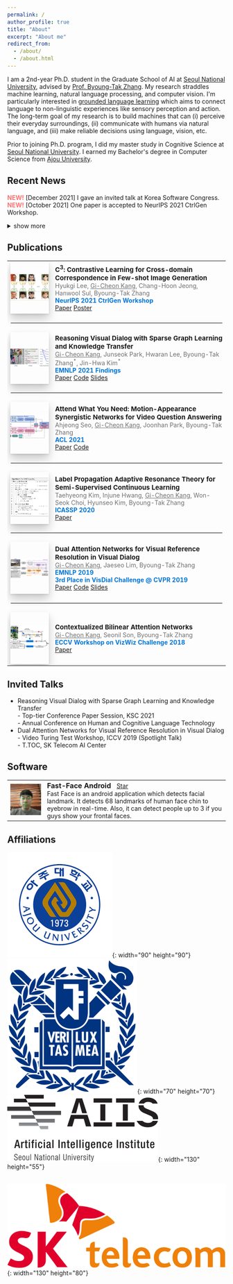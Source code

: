 ```yaml
---
permalink: /
author_profile: true
title: "About"
excerpt: "About me"
redirect_from: 
  - /about/
  - /about.html
---
```

I am a 2nd-year Ph.D. student in the Graduate School of AI at <a href="http://en.snu.ac.kr">Seoul National University</a>, advised by <a href="https://bi.snu.ac.kr/~btzhang/">Prof. Byoung-Tak Zhang</a>. My research straddles machine learning, natural language processing, and computer vision. I'm particularly interested in <a href="https://gicheonkang.com" style="pointer-events: none">grounded language learning</a> which aims to connect language to non-linguistic experiences like sensory perception and action. The long-term goal of my research is to build machines that can (i) perceive their everyday surroundings, (ii) communicate with humans via natural language, and (iii) make reliable decisions using language, vision, etc.    

Prior to joining Ph.D. program, I did my master study in Cognitive Science at <a href="http://en.snu.ac.kr">Seoul National University</a>. I earned my Bachelor's degree in Computer Science from <a href="http://www.ajou.ac.kr/en/">Ajou University</a>.


## Recent News
<span style="color:#ff7272;"><b>NEW!</b></span> [December 2021] I gave an invited talk at Korea Software Congress. <br>
<span style="color:#ff7272;"><b>NEW!</b></span> [October 2021] One paper is accepted to NeurIPS 2021 CtrlGen Workshop. 

<details>
  <summary>show more</summary>
  <span style="color:#ff7272;"><b>NEW!</b></span> [August 2021] One paper is accepted to Findings of EMNLP 2021. <br>
  <span style="color:#ff7272;"><b>NEW!</b></span> [May 2021] One paper is accepted to ACL 2021. <br>
  <span style="color:#ff7272;"><b>NEW!</b></span> [September 2020] I'm starting my Ph.D. in this fall. <br>
  <span style="color:#ff7272;"><b>NEW!</b></span> [June 2020] From July, I'll join <a href="https://aiis.snu.ac.kr">SNU AI Institute</a> (AIIS) as a researcher. <br>
  <span style="color:#ff7272;"><b>NEW!</b></span> [January 2020] Our paper has been accepted to ICASSP 2020!<br>
  <span style="color:#ff7272;"><b>NEW!</b></span> [December 2019] From January, I'll be a research intern at <a href="https://www.skt.ai">SK T-Brain</a>!<br>
  <span style="color:#ff7272;"><b>NEW!</b></span> [November 2019] I gave a spotlight talk at <a href="https://videoturingtest.github.io">Video Turing Test workshop</a>, ICCV 2019.<br>
  <span style="color:#ff7272;"><b>NEW!</b></span> [October 2019] I gave an invited talk at <a href="https://www.skt.ai">SK Telecom AI Center</a>.<br>
<span style="color:#ff7272"><b>NEW!</b></span> [August 2019] Excited to announce that <a href="https://arxiv.org/abs/1902.09368">our paper</a> has been accepted to <a href="https://www.emnlp-ijcnlp2019.org/">EMNLP 2019</a>.<br>
  <span style="color:#ff7272;"><b>NEW!</b></span> [June 2019] Our proposed method ranks <b>3rd place</b> in <a href="https://visualdialog.org/challenge/2019">Visual Dialog Challenge 2019</a>!!<br>
  <span style="color:#ff7272;"><b>NEW!</b></span> [August 2018] We have a paper accepted to ECCV 2018 Workshop on <a href="http://vizwiz.org/workshop/">VizWiz Grand Challenge</a>.
</details>

## Publications
<table align="center" style="border-collapse: collapse; border: none;">
    <!-- C3 -->
    <tr style="border: none;">
        <td align="center" style="border: none;"><div style="height: 120px; width: 200px; display:table-cell; vertical-align:middle; text-align:center;" class="box"><img src="../images/C3-21.png?raw=true" alt="Photo"/></div></td>
      <td align="left" style="border: none;"><span style="font-size: 15px;"><b>C<sup>3</sup>: Contrastive Learning for Cross-domain Correspondence in Few-shot Image Generation</b></span><br>
          <span style="font-size:14px; color:#0000008f;">Hyukgi Lee, <u style="text-decoration-color: #0000008f;">Gi-Cheon Kang</u>, Chang-Hoon Jeong, Hanwool Sul, Byoung-Tak Zhang</span><br>
          <span style="font-size:14px; color:#0275d8;"><b>NeurIPS 2021 CtrlGen Workshop</b></span><br>
          <span style="font-size:14px;"><a class="btn btn--inverse" href="https://ctrlgenworkshop.github.io/camready/40/CameraReady/NIPS_Workshop_camera_ready.pdf">Paper</a></span>
          <span style="font-size:14px;"><a class="btn btn--inverse" href="https://docs.google.com/viewer?url=https://raw.githubusercontent.com/gicheonkang/gicheonkang.github.io/master/files/C3-21-poster.pdf">Poster</a></span>
          </td> 
    </tr>
    <tr style="border: none;">
        <td style="border: none;" colspan="3"><hr style="border: solid 0.5px #EDEDED;"></td>
    </tr>
    <!-- DialGraph -->
    <tr style="border: none;">
        <td align="center" style="border: none;"><div style="height: 120px; width: 200px; display:table-cell; vertical-align:middle; text-align:center;" class="box"><img src="../images/SGLN-20.png?raw=true" alt="Photo"/></div></td>
        <td align="left" style="border: none;"><span style="font-size: 15px;"><b>Reasoning Visual Dialog with Sparse Graph Learning and Knowledge Transfer</b></span><br>
          <span style="font-size:14px; color:#0000008f;"><u style="text-decoration-color: #0000008f;">Gi-Cheon Kang</u>, Junseok Park, Hwaran Lee, Byoung-Tak Zhang<sup>*</sup>, Jin-Hwa Kim<sup>*</sup></span><br>
          <span style="font-size:14px; color:#0275d8;"><b>EMNLP 2021 Findings</b></span><br>
          <span style="font-size:14px;"><a class="btn btn--inverse" href="https://arxiv.org/abs/2004.06698">Paper</a></span>
          <span style="font-size:14px;"><a class="btn btn--inverse" href="https://github.com/gicheonkang/sglkt-visdial">Code</a></span>
          <span style="font-size:14px;"><a class="btn btn--inverse" href="https://docs.google.com/viewer?url=https://raw.githubusercontent.com/gicheonkang/gicheonkang.github.io/master/files/SGLKT-21-slide.pdf">Slides</a></span>
          </td> 
    </tr>  
    <tr style="border: none;">
        <td style="border: none;" colspan="3"><hr style="border: solid 0.5px #EDEDED;"></td>
    </tr> 
    <!-- MASN -->
    <tr style="border: none;">
        <td align="center" style="border: none;"><div style="height: 120px; width: 200px; display:table-cell; vertical-align:middle; text-align:center;" class="box"><img src="../images/MASN-21.jpeg?raw=true" alt="Photo"/></div></td>
        <td align="left" style="border: none;"><span style="font-size: 15px;"><b>Attend What You Need: Motion-Appearance Synergistic Networks for Video Question Answering</b></span><br>
          <span style="font-size:14px; color:#0000008f;">Ahjeong Seo, <u style="text-decoration-color: #0000008f;">Gi-Cheon Kang</u>, Joonhan Park, Byoung-Tak Zhang</span><br>
          <span style="font-size:14px; color:#0275d8;"><b>ACL 2021</b></span><br>
          <span style="font-size:14px;"><a class="btn btn--inverse" href="https://aclanthology.org/2021.acl-long.481">Paper</a></span>
          <span style="font-size:14px;"><a class="btn btn--inverse" href="https://github.com/ahjeongseo/MASN-pytorch">Code</a></span>
          </td> 
    </tr>  
    <tr style="border: none;">
        <td style="border: none;" colspan="3"><hr style="border: solid 0.5px #EDEDED;"></td>
    </tr>
    <!-- LPART -->
    <tr style="border: none;">
        <td class="shadow" align="center" style="border: none;"><div style="height: 120px; width: 200px; display:table-cell; vertical-align:middle; text-align:center;" class="box"><img src="../images/LPART-20.png?raw=true" alt="Photo"/></div></td>
        <td align="left" style="border: none;"><span style="font-size: 15px;"><b>Label Propagation Adaptive Resonance Theory for Semi-Supervised Continuous Learning</b></span><br>
          <span style="font-size:14px; color:#0000008f;">Taehyeong Kim, Injune Hwang, <u style="text-decoration-color: #0000008f;">Gi-Cheon Kang</u>, Won-Seok Choi, Hyunseo Kim, Byoung-Tak Zhang</span><br>
          <span style="font-size:14px; color:#0275d8;"><b>ICASSP 2020</b></span><br>
          <span style="font-size:14px;"><a class="btn btn--inverse" href="https://ieeexplore.ieee.org/document/9054655">Paper</a></span>
          </td> 
    </tr>  
    <tr style="border: none;">
        <td style="border: none;" colspan="3"><hr style="border: solid 0.5px #EDEDED;"></td>
    </tr>  
    <!-- Dual Attention Networks -->
    <tr style="border: none;">
        <td align="center" style="border: none;"><div style="height: 120px; width: 200px; display:table-cell; vertical-align:middle; text-align:center;" class="box"><img src="../images/DAN-19.png?raw=true" style="display: block;" alt="Photo"/></div></td>
        <td align="left" style="border: none;"><span style="font-size: 15px;"><b>Dual Attention Networks for Visual Reference Resolution in Visual Dialog</b></span><br>
          <span style="font-size:14px; color:#0000008f;"><u style="text-decoration-color: #0000008f;">Gi-Cheon Kang</u>, Jaeseo Lim, Byoung-Tak Zhang</span><br>
          <span style="font-size:14px; color:#0275d8;"><b>EMNLP 2019</b></span><br>
          <span style="font-size:14px; color:#0275d8;"><b>3rd Place in VisDial Challenge @ CVPR 2019</b></span><br>
          <span style="font-size:14px;"><a class="btn btn--inverse" href="https://www.aclweb.org/anthology/D19-1209/">Paper</a></span>
          <span style="font-size:14px;"><a class="btn btn--inverse" href="https://github.com/gicheonkang/DAN-VisDial">Code</a></span>
          <span style="font-size:14px;"><a class="btn btn--inverse" href="https://docs.google.com/viewer?url=https://raw.githubusercontent.com/gicheonkang/gicheonkang.github.io/master/files/DAN-19-slide.pdf">Slides</a></span>
        </td>
    </tr>
    <tr style="border: none;">
        <td style="border: none;" colspan="3"><hr style="border: solid 0.5px #EDEDED;"></td>
    </tr>
    <!-- Contextualized Bilinear Attention Networks -->
    <tr style="border: none;">
        <td align="center" style="border: none;"><div style="height: 120px; width: 200px; display:table-cell; vertical-align:middle; text-align:center;" class="box"><img src="../images/CBAN-18.png?raw=true" alt="Photo"/></div></td>
        <td align="left" style="border: none;"><span style="font-size: 15px;"><b>Contextualized Bilinear Attention Networks</b></span><br>
          <span style="font-size:14px; color:#0000008f;"><u style="text-decoration-color: #0000008f;">Gi-Cheon Kang</u>, Seonil Son, Byoung-Tak Zhang</span><br>
          <span style="font-size:14px; color:#0275d8;"><b>ECCV Workshop on VizWiz Challenge 2018</b></span><br>
          <span style="font-size:14px;"><a class="btn btn--inverse" href="https://bi.snu.ac.kr/Publications/Conferences/International/ECCV2018_Workshop_VizWiz_GCKang.pdf">Paper</a></span>
          </td> 
    </tr>
</table>

## Invited Talks
- Reasoning Visual Dialog with Sparse Graph Learning and Knowledge Transfer <br>
<span style="font-size:14px;"> - Top-tier Conference Paper Session, KSC 2021 </span><br>
<span style="font-size:14px;"> - Annual Conference on Human and Cognitive Language Technology </span><br>
- Dual Attention Networks for Visual Reference Resolution in Visual Dialog <br>
<span style="font-size:14px;"> - Video Turing Test Workshop, ICCV 2019 (Spotlight Talk)</span><br>
<span style="font-size:14px;"> - T.TOC, SK Telecom AI Center</span><br>

## Software
<script async defer src="https://buttons.github.io/buttons.js"></script>
<table align="center" style="border-collapse: collapse; border: none;" >
    <tr style="border: none;">
        <td align="center" style="border: none;"><img src="../images/fast-face-android.png?raw=true" alt="Photo" width="270" /></td>
      <td align="left" style="border: none;"><b><span style="font-size: 16px;">Fast-Face Android &nbsp; </span></b><a class="github-button" href="https://github.com/gicheonkang/fast-face-android" data-icon="octicon-star" data-show-count="true" aria-label="Star gicheonkang/fast-face-android on GitHub">Star</a><br>
          <span style="font-size:14px;">Fast Face is an android application which detects facial landmark. It detects 68 landmarks of human face chin to eyebrow in real-time. Also, it can detect people up to 3 if you guys show your frontal faces.</span><br>
        </td>
    </tr>    
</table>

## Affiliations
![ajou](/images/ajou.png){: width="90" height="90"} &nbsp; ![snu](/images/snu.png){: width="70" height="70"} &nbsp;&nbsp;&nbsp; ![aiis](/images/aiis.png){: width="130" height="55"} <br>

&nbsp;&nbsp;&nbsp; ![skt](/images/skt.png){: width="130" height="80"} 


<style>
  @media screen and (max-width: 750px) {
  table thead {
    border: none;
    clip: rect(0 0 0 0);
    height: 1px;
    margin: -1px;
    overflow: hidden;
    padding: 0;
    position: absolute;
    width: 1px;
  }
  
  table tr {
    border-bottom: 3px solid #ddd;
    display: block;
  }
  
  table td {
    border-bottom: 1px solid #ddd;
    display: block;
    text-align: left;
  }
  
  table td::before {
    content: attr(data-label);
    float: left;
  }
}
  .box {  
    box-shadow: rgba(0, 0, 0, 0.2) 0px 12px 20px 0px, rgba(0, 0, 0, 0.1) 0px 2px 4px 0px, rgba(255, 255, 255, 0.05) 0px 0px 0px 1px inset;
  }
</style>

